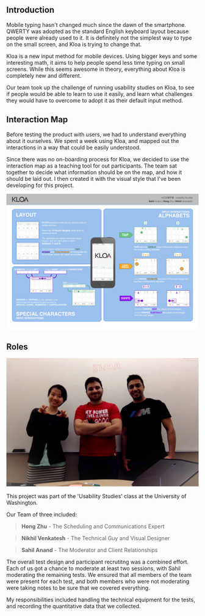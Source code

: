 ## Introduction

Mobile typing hasn't changed much since the dawn of the smartphone. QWERTY was adopted as the standard English keyboard layout because people were already used to it. It is definitely not the simplest way to type on the small screen, and Kloa is trying to change that. 

Kloa is a new input method for mobile devices. Using bigger keys and some interesting math, it aims to help people spend less time typing on small screens. While this seems awesome in theory, everything about Kloa is completely new and different.

Our team took up the challenge of running usability studies on Kloa, to see if people would be able to learn to use it easily, and learn what challenges they would have to overcome to adopt it as their default input method.

## Interaction Map

Before testing the product with users, we had to understand everything about it ourselves. We spent a week using Kloa, and mapped out the interactions in a way that could be easily understood. 

Since there was no on-boarding process for Kloa, we decided to use the interaction map as a teaching tool for out participants. The team sat together to decide what information should be on the map, and how it should be laid out. I then created it with the visual style that I've been developing for this project.

![Kloa Interaction Map](assets/img/projects/kloa/interaction-map-1.jpg)

<!-- ## Who are the Users?

> Image Here

We wanted to recruit participants who are more likely to try new technologies and apps, and are willing to stick to an unfinished product for the duration of the test. We chose to test an equal number of male and female participants.

## Test Structure

> Image here

## A User-Centered Test Design

> Talk about the pilot test, and using the results to improved the test results.

## Hiccups and Limitations

> Crazy updates
> typing tool

## Next Time Around

> Feature Freeze
> Better recruiting
> Planning to get the right results - Checklists for questions, 
> Know the product roadmap, know what features are in the pipeline. -->


## Roles

![Kloa Team Members](assets/img/projects/kloa/team-1.jpg)

This project was part of the 'Usability Studies' class at the University of Washington.

Our Team of three included: 

> __Hong Zhu__ - The Scheduling and Communications Expert

> __Nikhil Venkatesh__ - The Technical Guy and Visual Designer

> __Sahil Anand__ - The Moderator and Client Relationships

The overall test design and participant recrutitng was a combined effort. Each of us got a chance to moderate at least two sessions, with Sahil moderating the remaining tests. We ensured that all members of the team were present for each test, and both members who were not moderating were taking notes to be sure that we covered everything. 

My responsibilities included handling the technical equipment for the tests, and recording the quantitative data that we collected.